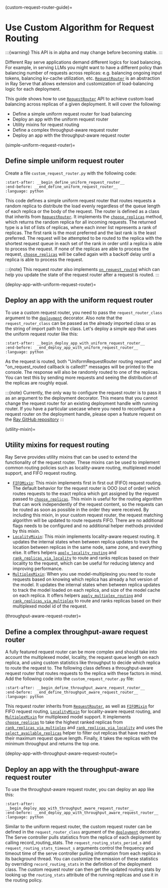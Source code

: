 (custom-request-router-guide)=
# Use Custom Algorithm for Request Routing

:::{warning}
This API is in alpha and may change before becoming stable.
:::

Different Ray serve applications demand different logics for load balancing. For
example, in serving LLMs you might want to have a different policy than balancing
number of requests across replicas: e.g. balancing ongoing input tokens, balancing
kv-cache utilization, etc. [`RequestRouter`](../api/doc/ray.serve.request_router.RequestRouter.rst)
is an abstraction in Ray Serve that allows extension and customization of
load-balancing logic for each deployment.

This guide shows how to use [`RequestRouter`](../api/doc/ray.serve.request_router.RequestRouter.rst)
API to achieve custom load balancing across replicas of a given deployment. It will
cover the following:
- Define a simple uniform request router for load balancing
- Deploy an app with the uniform request router
- Utility mixins for request routing
- Define a complex throughput-aware request router
- Deploy an app with the throughput-aware request router


(simple-uniform-request-router)=
## Define simple uniform request router
Create a file `custom_request_router.py` with the following code:

```{literalinclude} ../doc_code/custom_request_router.py
:start-after: __begin_define_uniform_request_router__
:end-before: __end_define_uniform_request_router__
:language: python
```
This code defines a simple uniform request router that routes requests a random replica
to distribute the load evenly regardless of the queue length of each replica or the body
of the request. The router is defined as a class that inherits from
[`RequestRouter`](../api/doc/ray.serve.request_router.RequestRouter.rst). It implements the [`choose_replicas`](../api/doc/ray.serve.request_router.RequestRouter.choose_replicas.rst)
method, which returns the random replica for all incoming requests. The returned type
is a list of lists of replicas, where each inner list represents a rank of replicas.
The first rank is the most preferred and the last rank is the least preferred. The
request will be attempted to be routed to the replica with the shortest request queue in
each set of the rank in order until a replica is able to process the request. If none of
the replicas are able to process the request, [`choose_replicas`](../api/doc/ray.serve.request_router.RequestRouter.choose_replicas.rst)
will be called again with a backoff delay until a replica is able to process the
request.


:::{note}
This request router also implements [`on_request_routed`](../api/doc/ray.serve.request_router.RequestRouter.on_request_routed.rst)
which can help you update the state of the request router after a request is routed.
:::

(deploy-app-with-uniform-request-router)=
## Deploy an app with the uniform request router
To use a custom request router, you need to pass the `request_router_class` argument to
the [`deployment`](../api/doc/ray.serve.deployment_decorator.rst)
decorator. Also note that the `request_router_class` can be passed as the already
imported class or as the string of import path to the class. Let's deploy a simple app
that uses the uniform request router like this:

```{literalinclude} ../doc_code/custom_request_router_app.py
:start-after: __begin_deploy_app_with_uniform_request_router__
:end-before: __end_deploy_app_with_uniform_request_router__
:language: python
```

As the request is routed, both "UniformRequestRouter routing request" and
"on_request_routed callback is called!!" messages will be printed to the console. The
response will also be randomly routed to one of the replicas. You can test this by
sending more requests and seeing the distribution of the replicas are roughly equal.

:::{note}
Currently, the only way to configure the request router is to pass it as an argument to
the deployment decorator. This means that you cannot change the request router for an
existing deployment handle with running router. If you have a particular usecase where
you need to reconfigure a request router on the deployment handle, please open a feature
request on the [Ray GitHub repository](https://github.com/ray-project/ray/issues)
:::

(utility-mixin)=
## Utility mixins for request routing
Ray Serve provides utility mixins that can be used to extend the functionality of the
request router. These mixins can be used to implement common routing policies such as
locality-aware routing, multiplexed model support, and FIFO request routing.

- [`FIFOMixin`](../api/doc/ray.serve.request_router.FIFOMixin.rst): This mixin implements first in first out (FIFO)
  request routing. The default behavior for the request router is OOO (out of order)
  which routes requests to the exact replica which got assigned by the request passed to
  [`choose_replicas`](../api/doc/ray.serve.request_router.RequestRouter.choose_replicas.rst).
  This mixin is useful for the routing algorithm that can work independently of the
  request content, so the requests can be routed as soon as possible in the order they
  were received. By including this mixin, in your custom request router, the request
  matching algorithm will be updated to route requests FIFO. There are no additional
  flags needs to be configured and no additional helper methods provided by this mixin.
- [`LocalityMixin`](../api/doc/ray.serve.request_router.LocalityMixin.rst): This mixin implements locality-aware
  request routing. It updates the internal states when between replica updates to track
  the location between replicas in the same node, same zone, and everything else. It
  offers helpers [`apply_locality_routing`](../api/doc/ray.serve.request_router.LocalityMixin.apply_locality_routing.rst)
  and [`rank_replicas_via_locality`](../api/doc/ray.serve.request_router.LocalityMixin.rank_replicas_via_locality.rst) to route and
  ranks replicas based on their locality to the request, which can be useful for
  reducing latency and improving performance.
- [`MultiplexMixin`](../api/doc/ray.serve.request_router.MultiplexMixin.rst): When you use model-multiplexing
  you need to route requests based on knowing which replica has already a hot version of
  the model. It updates the internal states when between replica updates to track the
  model loaded on each replica, and size of the model cache on each replica. It offers
  helpers [`apply_multiplex_routing`](../api/doc/ray.serve.request_router.MultiplexMixin.apply_multiplex_routing.rst)
  and [`rank_replicas_via_multiplex`](../api/doc/ray.serve.request_router.MultiplexMixin.rank_replicas_via_multiplex.rst) to route
  and ranks replicas based on their multiplexed model id of the request.


(throughput-aware-request-router)=
## Define a complex throughput-aware request router
A fully featured request router can be more complex and should take into account the
multiplexed model, locality, the request queue length on each replica, and using custom
statistics like throughput  to decide which replica to route the request to. The
following class defines a throughput-aware request router that routes requests to the
replica with these factors in mind. Add the following code into the
`custom_request_router.py` file:

```{literalinclude} ../doc_code/custom_request_router.py
:start-after: __begin_define_throughput_aware_request_router__
:end-before: __end_define_throughput_aware_request_router__
:language: python
```

This request router inherits from [`RequestRouter`](../api/doc/ray.serve.request_router.RequestRouter.rst),
as well as [`FIFOMixin`](../api/doc/ray.serve.request_router.FIFOMixin.rst) for FIFO
request routing, [`LocalityMixin`](../api/doc/ray.serve.request_router.LocalityMixin.rst)
for locality-aware request routing, and
[`MultiplexMixin`](../api/doc/ray.serve.request_router.MultiplexMixin.rst)
for multiplexed model support. It implements
[`choose_replicas`](../api/doc/ray.serve.request_router.RequestRouter.choose_replicas.rst)
to take the highest ranked replicas from [`rank_replicas_via_multiplex`](../api/doc/ray.serve.request_router.MultiplexMixin.rank_replicas_via_multiplex.rst)
and [`rank_replicas_via_locality`](../api/doc/ray.serve.request_router.LocalityMixin.rank_replicas_via_locality.rst)
and uses the [`select_available_replicas`](../api/doc/ray.serve.request_router.RequestRouter.select_available_replicas.rst)
helper to filter out replicas that have reached their maximum request queue length.
Finally, it takes the replicas with the minimum throughput and returns the top one.

(deploy-app-with-throughput-aware-request-router)=
## Deploy an app with the throughput-aware request router
To use the throughput-aware request router, you can deploy an app like this:

```{literalinclude} ../doc_code/custom_request_router_app.py
:start-after: __begin_deploy_app_with_throughput_aware_request_router__
:end-before: __end_deploy_app_with_throughput_aware_request_router__
:language: python
```

Similar to the uniform request router, the custom request router can be defined in the
`request_router_class` argument of the [`deployment`](../api/doc/ray.serve.deployment_decorator.rst)
decorator. The Serve controller pulls statistics from the replica of each deployment by
calling record_routing_stats. The `request_routing_stats_period_s` and
`request_routing_stats_timeout_s` arguments control the frequency and timeout time of
the serve controller pulling information from each replica in its background thread.
You can customize the emission of these statistics by overriding `record_routing_stats`
in the definition of the deployment class. The custom request router can then get the
updated routing stats by looking up the `routing_stats` attribute of the running
replicas and use it in the routing policy.
